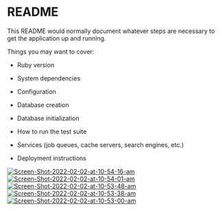 # README

This README would normally document whatever steps are necessary to get the
application up and running.

Things you may want to cover:

* Ruby version

* System dependencies


* Configuration

* Database creation

* Database initialization

* How to run the test suite

* Services (job queues, cache servers, search engines, etc.)

* Deployment instructions

<a href="https://ibb.co/9ZhgMMz"><img src="https://i.ibb.co/9ZhgMMz/Screen-Shot-2022-02-02-at-10-54-16-am.png" alt="Screen-Shot-2022-02-02-at-10-54-16-am" border="0"></a> <a href="https://ibb.co/nntY68J"><img src="https://i.ibb.co/nntY68J/Screen-Shot-2022-02-02-at-10-54-01-am.png" alt="Screen-Shot-2022-02-02-at-10-54-01-am" border="0"></a> <a href="https://ibb.co/QpK6yM7"><img src="https://i.ibb.co/QpK6yM7/Screen-Shot-2022-02-02-at-10-53-48-am.png" alt="Screen-Shot-2022-02-02-at-10-53-48-am" border="0"></a> <a href="https://ibb.co/0VrDDpG"><img src="https://i.ibb.co/0VrDDpG/Screen-Shot-2022-02-02-at-10-53-38-am.png" alt="Screen-Shot-2022-02-02-at-10-53-38-am" border="0"></a> <a href="https://ibb.co/nRhMyHm"><img src="https://i.ibb.co/nRhMyHm/Screen-Shot-2022-02-02-at-10-53-00-am.png" alt="Screen-Shot-2022-02-02-at-10-53-00-am" border="0"></a>

